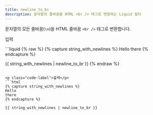 ```yaml
---
title: newline_to_br
description: 문자열의 줄바꿈을 HTML <br /> 태그로 변환하는 Liquid 필터
---
```


문자열의 모든 줄바꿈(`\n`)을 HTML 줄바꿈 `<br />` 태그로 변환합니다.

<p class="code-label">입력</p>
```liquid
{% raw %}
{% capture string_with_newlines %}
Hello
there
{% endcapture %}

{{ string_with_newlines | newline_to_br }}
{% endraw %}
```

<p class="code-label">출력</p>
```html
{% capture string_with_newlines %}
Hello
there
{% endcapture %}

{{ string_with_newlines | newline_to_br }}
```
